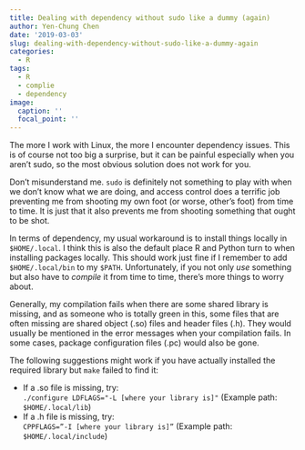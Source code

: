 ```yaml
---
title: Dealing with dependency without sudo like a dummy (again)
author: Yen-Chung Chen
date: '2019-03-03'
slug: dealing-with-dependency-without-sudo-like-a-dummy-again
categories:
  - R
tags:
  - R
  - complie
  - dependency
image:
  caption: ''
  focal_point: ''
---
```

The more I work with Linux, the more I encounter dependency issues. This
is of course not too big a surprise, but it can be painful especially
when you aren’t sudo, so the most obvious solution does not work for
you.

Don’t misunderstand me. `sudo` is definitely not something to play with
when we don’t know what we are doing, and access control does a terrific
job preventing me from shooting my own foot (or worse, other’s foot)
from time to time. It is just that it also prevents me from shooting
something that ought to be shot.

In terms of dependency, my usual workaround is to install things locally
in `$HOME/.local`. I think this is also the default place R and Python
turn to when installing packages locally. This should work just fine if
I remember to add `$HOME/.local/bin` to my `$PATH`. Unfortunately, if
you not only *use* something but also have to *compile* it from time to
time, there’s more things to worry about.

Generally, my compilation fails when there are some shared library is
missing, and as someone who is totally green in this, some files that
are often missing are shared object (.so) files and header files (.h).
They would usually be mentioned in the error messages when your
compilation fails. In some cases, package configuration files (.pc)
would also be gone.

The following suggestions might work if you have actually installed the
required library but `make` failed to find it:

  - If a .so file is missing, try:  
    `./configure LDFLAGS="-L [where your library is]"` (Example path:
    `$HOME/.local/lib`)
  - If a .h file is missing, try:  
    `CPPFLAGS=”-I [where your library is]”` (Example path:
    `$HOME/.local/include`)

